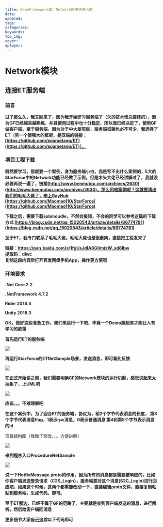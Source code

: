 ```yaml
---
title: GameFramework篇：Network模块使用示例
date:
updated:
tags:
categories:
keywords:
top_img:
cover:
aplayer:
---
```

<meta name="referrer" content="no-referrer" />

# Network模块


## 连接ET服务端
### 前言

 **过了那么久，我又回来了，因为我开始研习服务端了（欠的技术债总要还的），因为GF已经越来越熟练，并且使用过程中也十分稳定，所以我已经决定了，使用GF做客户端，至于服务端，因为对于中大型项目，服务端框架也必不可少，我选择了ET（另一个很强大的框架，是双端的链接：[https://github.com/egametang/ET](https://github.com/egametang/ET)）。**

### 项目工程下载

 **既然要学习，那就要一个案例，身为服务端小白，我是写不出什么案例的，E大的StarForce中的Network功能已经做了示例，但是木头大佬已经讲解过了，我就没必要再说一遍了，链接[http://www.benmutou.com/archives/2630](http://www.benmutou.com/archives/2630)，那么用啥案例呢？这就要请出我们的毛毛大佬了，奉上GayHub [https://github.com/Maomao110/StarForce](https://github.com/Maomao110/StarForce)**

 **下载之后，需要下载submoudle，不然会报错，不会的同学可以参考这篇的下载方式 [https://blog.csdn.net/qq_15020543/article/details/86774781](https://blog.csdn.net/qq_15020543/article/details/86774781)**

 **至于ET，我专门联系了毛毛大佬，毛毛大佬也是很豪爽，直接把工程发来了**

 **链接：https://pan.baidu.com/s/1fgUsJdlA6G0mizW_xd8lbw   
 提取码：diwc   
 复制这段内容后打开百度网盘手机App，操作更方便哦**

### **环境要求**

 **.Net Core 2.2**

 **.NetFramework 4.7.2**

 **Rider 2018.4**

 **Unity 2018.3**

 **OK，做好这些准备工作，我们来运行一下吧，毕竟一个Demo跑起来才能让人有学习的欲望**

 **首先运行ET的服务端**

![](https://myfirstblog.oss-cn-hangzhou.aliyuncs.com/2019/04/20190308220237865.png)

 **再运行StarForce的ETNetSample场景，发送消息，即可看到反馈**

![](https://myfirstblog.oss-cn-hangzhou.aliyuncs.com/2019/04/20190308220429956.png)


  **在正式开始讲之前，我们需要明确GF的Network模块的运行机制，感觉说起来太抽象了，上UML吧**

![](https://myfirstblog.oss-cn-hangzhou.aliyuncs.com/2019/04/20190307215454853.png)

 **应该。。。不难理解吧**

 **在这个案例中，为了迎合ET的服务端，协议为，前2个字节代表消息的长度， 第3个字节代表消息flag，1表示rpc消息，0表示普通消息 第4和第5个字节表示消息的Id**

 项目结构图（我做了修改。。。方便讲解）

![](https://myfirstblog.oss-cn-hangzhou.aliyuncs.com/2019/04/20190307212349169.png)

 **来到程序入口ProcedureNetSample**

![](https://myfirstblog.oss-cn-hangzhou.aliyuncs.com/2019/04/20190307214258764.png)

 **说一下HotfixMessage.proto的作用，因为所有的消息都是需要被响应的，比如你客户端发送登录请求（C2S_Login），服务端要对这个消息(S2C_Login)进行回应吧，如果这个时候，这两个都需要改动一下，直接编辑proto文件，直接复制粘贴到服务端，生成代码，即可。**

 **至于ET那边，已经不属于GF的范畴了，主要就是收到客户端发送的消息，进行解析，然后给客户端回消息**

 **更多细节大家自己追踪以下代码即可**
